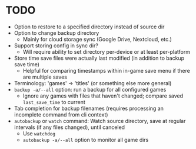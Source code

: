 # TODO

* Option to restore to a specified directory instead of source dir
* Option to change backup directory
    * Mainly for cloud storage sync (Google Drive, Nextcloud, etc.)
* Support storing config in sync dir?
    * Will require ability to set directory per-device or at least per-platform
* Store time save files were actually last modified (in addition to backup save time)
    * Helpful for comparing timestamps within in-game save menu if there are multiple saves
* Terminology: 'games' -> 'titles'  (or something else more general)
* `backup -a/--all` option: run a backup for all configured games
  * Ignore any games with files that haven't changed; compare saved `last_save_time` to current
* Tab completion for backup filenames (requires processing an incomplete command from cli context)
* `autobackup` or `watch` command: Watch source directory, save at regular intervals (if any files changed),
  until canceled
  * Use `watchdog`
  * `autobackup -a/--all` option to monitor all game dirs 
